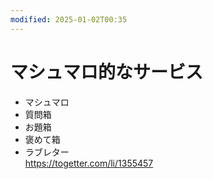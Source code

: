 ```yaml
---
modified: 2025-01-02T00:35
---
```

# マシュマロ的なサービス

- マシュマロ
- 質問箱
- お題箱
- 褒めて箱
- ラブレター  
    https://togetter.com/li/1355457
